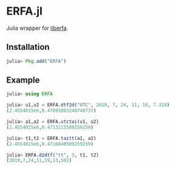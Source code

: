 ERFA.jl
=======

Julia wrapper for [liberfa](https://github.com/liberfa/erfa).

Installation
------------

```julia
julia> Pkg.add("ERFA")
```

Example
-------

```julia
julia> using ERFA

julia> u1,u2 = ERFA.dtf2d("UTC", 2010, 7, 24, 11, 18, 7.318)
(2.4554015e6,0.47091803240740737)

julia> a1,a2 = ERFA.utctai(u1, u2)
(2.4554015e6,0.4713115509259259)

julia> t1,t2 = ERFA.taitt(a1, a2)
(2.4554015e6,0.4716840509259259)

julia> ERFA.d2dtf("tt", 3, t1, t2)
(2010,7,24,11,19,13,502)
```
